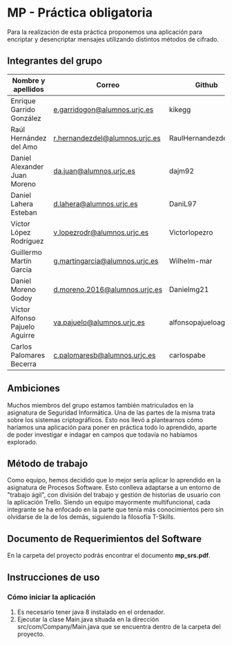 # MP - Práctica obligatoria
Para la realización de esta práctica proponemos una aplicación para encriptar y desencriptar mensajes utilizando distintos métodos de cifrado.

## Integrantes del grupo
| Nombre y apellidos | Correo | Github |
| ---------- | ---------- | ---------- |
| Enrique Garrido González | e.garridogon@alumnos.urjc.es | kikegg |
| Raúl Hernández del Amo | r.hernandezdel@alumnos.urjc.es | RaulHernandezdelAmo |
| Daniel Alexander Juan Moreno | da.juan@alumnos.urjc.es | dajm92 |
| Daniel Lahera Esteban | d.lahera@alumnos.urjc.es | DaniL97 |
| Víctor López Rodríguez | v.lopezrodr@alumnos.urjc.es | Victorlopezro |
| Guillermo Martín García | g.martingarcia@alumnos.urjc.es | Wilhelm-mar |
| Daniel Moreno Godoy | d.moreno.2016@alumnos.urjc.es | Danielmg21  |
| Víctor Alfonso Pajuelo Aguirre | va.pajuelo@alumnos.urjc.es | alfonsopajueloaguirre |
| Carlos Palomares Becerra | c.palomaresb@alumnos.urjc.es | carlospabe |

## Ambiciones
Muchos miembros del grupo estamos también matriculados en la asignatura de Seguridad Informática. Una de las partes de la misma trata sobre los sistemas criptográficos. Esto nos llevó a plantearnos cómo haríamos una aplicación para poner en práctica todo lo aprendido, aparte de poder investigar e indagar en campos que todavía no habíamos explorado.

## Método de trabajo
Como equipo, hemos decidido que lo mejor sería aplicar lo aprendido en la asignatura de Procesos Software. Esto conlleva adaptarse a un entorno de "trabajo ágil", con división del trabajo y gestión de historias de usuario con la aplicación Trello. Siendo un equipo mayormente multifuncional, cada integrante se ha enfocado en la parte que tenía más conocimientos pero sin olvidarse de la de los demás, siguiendo la filosofía T-Skills.

## Documento de Requerimientos del Software
En la carpeta del proyecto podrás encontrar el documento **mp_srs.pdf**.

## Instrucciones de uso
### Cómo iniciar la aplicación
1.	Es necesario tener java 8 instalado en el ordenador.
2.	Ejecutar la clase Main.java situada en la dirección src/com/Company/Main.java que se encuentra dentro de la carpeta del proyecto.

